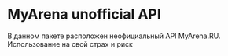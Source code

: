 # MyArena unofficial API

В данном пакете расположен неофициальный API MyArena.RU. Использование на свой страх и риск